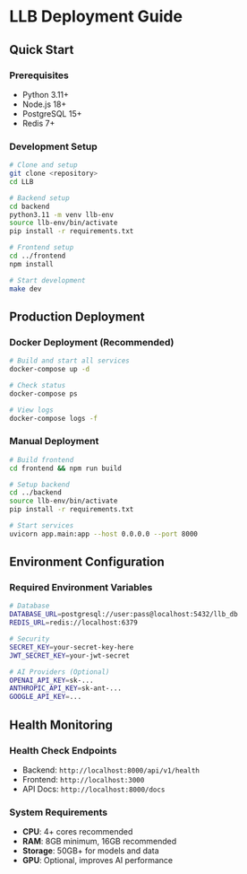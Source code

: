 # LLB Deployment Guide

## Quick Start

### Prerequisites
- Python 3.11+
- Node.js 18+
- PostgreSQL 15+
- Redis 7+

### Development Setup
```bash
# Clone and setup
git clone <repository>
cd LLB

# Backend setup
cd backend
python3.11 -m venv llb-env
source llb-env/bin/activate
pip install -r requirements.txt

# Frontend setup
cd ../frontend
npm install

# Start development
make dev
```

## Production Deployment

### Docker Deployment (Recommended)
```bash
# Build and start all services
docker-compose up -d

# Check status
docker-compose ps

# View logs
docker-compose logs -f
```

### Manual Deployment
```bash
# Build frontend
cd frontend && npm run build

# Setup backend
cd ../backend
source llb-env/bin/activate
pip install -r requirements.txt

# Start services
uvicorn app.main:app --host 0.0.0.0 --port 8000
```

## Environment Configuration

### Required Environment Variables
```bash
# Database
DATABASE_URL=postgresql://user:pass@localhost:5432/llb_db
REDIS_URL=redis://localhost:6379

# Security
SECRET_KEY=your-secret-key-here
JWT_SECRET_KEY=your-jwt-secret

# AI Providers (Optional)
OPENAI_API_KEY=sk-...
ANTHROPIC_API_KEY=sk-ant-...
GOOGLE_API_KEY=...
```

## Health Monitoring

### Health Check Endpoints
- Backend: `http://localhost:8000/api/v1/health`
- Frontend: `http://localhost:3000`
- API Docs: `http://localhost:8000/docs`

### System Requirements
- **CPU**: 4+ cores recommended
- **RAM**: 8GB minimum, 16GB recommended
- **Storage**: 50GB+ for models and data
- **GPU**: Optional, improves AI performance
